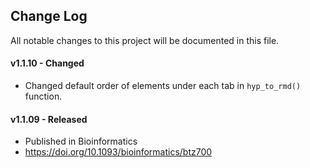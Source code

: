 ## Change Log
All notable changes to this project will be documented in this file.

#### v1.1.10 - Changed
- Changed default order of elements under each tab in `hyp_to_rmd()` function.

#### v1.1.09 - Released
- Published in Bioinformatics
- https://doi.org/10.1093/bioinformatics/btz700
